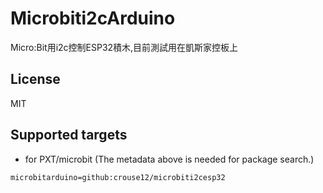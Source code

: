 # Microbiti2cArduino

Micro:Bit用i2c控制ESP32積木,目前測試用在凱斯家控板上

## License

MIT

## Supported targets

* for PXT/microbit
(The metadata above is needed for package search.)

```package
microbitarduino=github:crouse12/microbiti2cesp32
```

